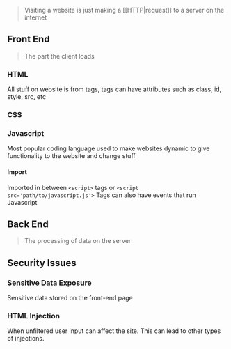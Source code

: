 > Visiting a website is just making a [[HTTP|request]] to a server on the internet

## Front End
> The part the client loads

### HTML
All stuff on website is from tags, 
tags can have attributes such as class, id, style, src, etc

### CSS

### Javascript
Most popular coding language used to make websites dynamic to give functionality to the website and change stuff
#### Import
Imported in between `<script>` tags or `<script src='path/to/javascript.js'>`
Tags can also have events that run Javascript

## Back End
> The processing of data on the server


## Security Issues
### Sensitive Data Exposure
Sensitive data stored on the front-end page

### HTML Injection
When unfiltered user input can affect the site. This can lead to other types of injections.